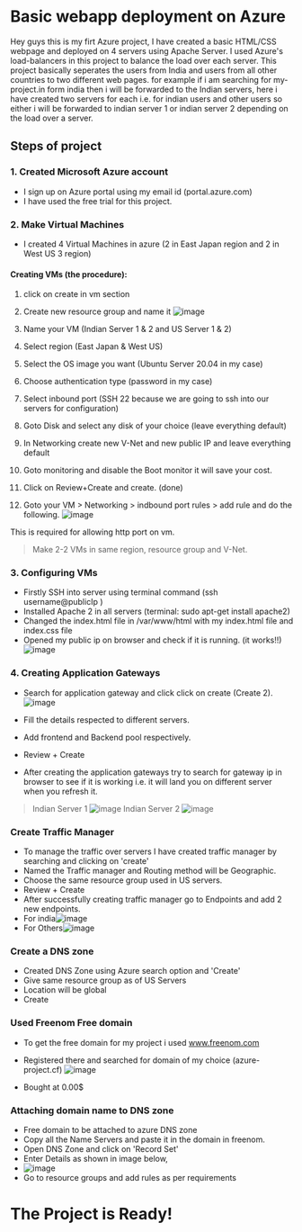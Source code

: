 # Basic webapp deployment on Azure
Hey guys this is my firt Azure project, I have created a basic HTML/CSS webpage and deployed on 4 servers
using Apache Server. I used Azure's load-balancers in this project to balance the load over each server.
This project basically seperates the users from India and users from all other countries to two different web pages.
for example if i am searching for my-project.in form india then i will be forwarded to the Indian servers,
here i have created two servers for each i.e. for indian users and other users so either i will be forwarded to indian server 1 or indian server 2 depending on the load over a server.

## Steps of project
### 1. Created Microsoft Azure account
* I sign up on Azure portal using my email id (portal.azure.com)
* I have used the free trial for this project.

### 2. Make Virtual Machines
* I created 4 Virtual Machines in azure (2 in East Japan region and 2 in West US 3 region)
#### Creating VMs (the procedure):
1. click on create in vm section
2. Create new resource group and name it
![image](https://user-images.githubusercontent.com/74852695/181093726-a1a9926f-6338-4bef-a6e7-92823465c4d7.png)

3. Name your VM (Indian Server 1 & 2 and US Server 1 & 2)
4. Select region (East Japan & West US)
5. Select the OS image you want (Ubuntu Server 20.04 in my case)
6. Choose authentication type (password in my case)
7. Select inbound port (SSH 22 because we are going to ssh into our servers for configuration)
8. Goto Disk and select any disk of your choice (leave everything default)
9. In Networking create new V-Net and new public IP and leave everything default
10. Goto monitoring and disable the Boot monitor it will save your cost.
11. Click on Review+Create and create. (done)
12. Goto your VM > Networking > indbound port rules > add rule and do the following.
![image](https://user-images.githubusercontent.com/74852695/181095185-1bcdfbe1-eaf9-4fcc-82b2-f9e1c04ba9cf.png)

This is required for allowing http port on vm.
> Make 2-2 VMs in same region, resource group and V-Net.

### 3. Configuring VMs
* Firstly SSH into server using terminal command (ssh username@publicIp )
* Installed Apache 2 in all servers (terminal: sudo apt-get install apache2)
* Changed the index.html file in /var/www/html with my index.html file and index.css file
* Opened my public ip on browser and check if it is running. (it works!!)
![image](https://www.server-world.info/en/note?os=Ubuntu_20.04&p=httpd&f=1)


### 4. Creating Application Gateways
* Search for application gateway and click click on create (Create 2).
![image](https://user-images.githubusercontent.com/74852695/181168515-b6efcde0-9203-4f3d-9337-fe507599ede8.png)

* Fill the details respected to different servers.
* Add frontend and Backend pool respectively.
* Review + Create
* After creating the application gateways try to search for gateway ip in browser to see if it is working i.e. it will land you on different server when you refresh it.
> Indian Server 1 ![image](https://user-images.githubusercontent.com/74852695/181169125-36693732-a0c6-4205-98a5-64a59318f8c0.png)
> Indian Server 2 ![image](https://user-images.githubusercontent.com/74852695/181169466-ccd65727-42df-4fa8-97e2-cd3dbbfaa5c9.png)


### Create Traffic Manager
* To manage the traffic over servers I have created traffic manager by searching and clicking on 'create'
* Named the Traffic manager and Routing method will be Geographic.
* Choose the same resource group used in US servers. 
* Review + Create
* After successfully creating traffic manager go to Endpoints and add 2 new endpoints.
* For india![image](https://user-images.githubusercontent.com/74852695/181176541-d4417af6-d44d-4beb-9701-85c4a68d2c56.png)
* For Others![image](https://user-images.githubusercontent.com/74852695/181176729-7f653dec-8e94-4c66-8b32-fdc6be83ab0b.png)


### Create a DNS zone
* Created DNS Zone using Azure search option and 'Create'
* Give same resource group as of US Servers
* Location will be global
* Create

### Used Freenom Free domain
* To get the free domain for my project i used www.freenom.com
* Registered there and searched for domain of my choice (azure-project.cf)
![image](https://user-images.githubusercontent.com/74852695/181171393-580427d7-5031-44f7-9dbd-a0ecadd090d9.png)

* Bought at 0.00$ 

### Attaching domain name to DNS zone
* Free domain to be attached to azure DNS zone
* Copy all the Name Servers and paste it in the domain in freenom.
* Open DNS Zone and click on 'Record Set'
* Enter Details as shown in image below,
* ![image](https://user-images.githubusercontent.com/74852695/181172291-077432fb-1d46-42f7-9e29-3ccc583e9699.png)
* Go to resource groups and add rules as per requirements

# The Project is Ready!
